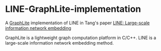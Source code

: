 # LINE-GraphLite-implementation
A [GraphLite][1] implementation of LINE in Tang's paper [LINE: Large-scale information network embedding][2]

GraphLite is a lightweight graph computation platform in C/C++.
LINE is a large-scale information network embedding method.

[1]: https://github.com/schencoding/GraphLite
[2]: https://arxiv.org/abs/1503.03578
